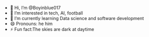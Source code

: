 - 👋 Hi, I’m @Boyinblue017
- 👀 I’m interested in tech, AI, football
- 🌱 I’m currently learning Data science and software development
- 😄 Pronouns: he him
- ⚡ Fun fact:The skies are dark at daytime

<!---
Boyinblue017/Boyinblue017 is a ✨ special ✨ repository because its `README.md` (this file) appears on your GitHub profile.
You can click the Preview link to take a look at your changes.
--->
